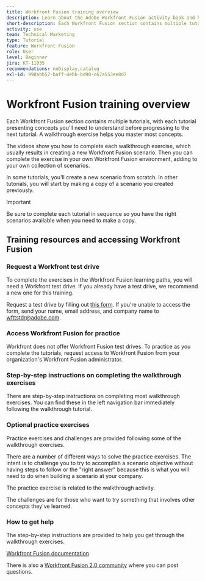 ```yaml
---
title: Workfront Fusion training overview
description: Learn about the Adobe Workfront Fusion activity book and how to get a Workfront test drive account.
short-description: Each Workfront Fusion section contains multiple tutorials, with each tutorial presenting concepts you'll need to understand before progressing to the next tutorial.
activity: use
team: Technical Marketing
type: Tutorial
feature: Workfront Fusion
role: User
level: Beginner
jira: KT-11035
recommendations: noDisplay,catalog
exl-id: 998abb57-baff-4ebb-bd90-c67a553ee8d7
---
```

# Workfront Fusion training overview

Each Workfront Fusion section contains multiple tutorials, with each tutorial presenting concepts you'll need to understand before progressing to the next tutorial. A walkthrough exercise helps you master most concepts. 

The videos show you how to complete each walkthrough exercise, which usually results in creating a new Workfront Fusion scenario. Then you can complete the exercise in your own Workfront Fusion environment, adding to your own collection of scenarios.

In some tutorials, you'll create a new scenario from scratch. In other tutorials, you will start by making a copy of a scenario you created previously. 

>[!IMPORTANT]
>
>Be sure to complete each tutorial in sequence so you have the right scenarios available when you need to make a copy.

## Training resources and accessing Workfront Fusion

### Request a Workfront test drive

To complete the exercises in the Workfront Fusion learning paths, you will need a Workfront test drive. If you already have a test drive, we recommend a new one for this training.

Request a test drive by filling out [this form](https://forms.office.com/r/f1J8HRGrNY). If you're unable to access the form, send your name, email address, and company name to wfttstdr@adobe.com.

### Access Workfront Fusion for practice

Workfront does not offer Workfront Fusion test drives. To practice as you complete the tutorials, request access to Workfront Fusion from your organization's Workfront Fusion administrator.

### Step-by-step instructions on completing the walkthrough exercises

There are step-by-step instructions on completing most walkthrough exercises. You can find these in the left navigation bar immediately following the walkthrough tutorial.

### Optional practice exercises

Practice exercises and challenges are provided following some of the walkthrough exercises. 

There are a number of different ways to solve the practice exercises. The intent is to challenge you to try to accomplish a scenario objective without having steps to follow or the "right answer" because this is what you will need to do when building a scenario at your company. 

The practice exercise is related to the walkthrough activity. 

The challenges are for those who want to try something that involves other concepts they've learned.

### How to get help

The step-by-step instructions are provided to help you get through the walkthrough exercises. 

[Workfront Fusion documentation](https://experienceleague.adobe.com/docs/workfront/using/adobe-workfront-fusion/workfront-fusion-2.html?lang=en)

There is also a [Workfront Fusion 2.0 community](https://experienceleaguecommunities.adobe.com/t5/workfront-fusion-2-0/ct-p/workfront-fusion-2) where you can post questions.
